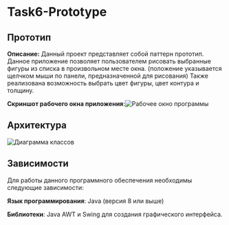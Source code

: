 # Task6-Prototype
## Прототип
**Описание:** Данный проект представляет собой паттерн прототип. Данное приложение позволяет пользователем рисовать выбранные фигуры из списка в произвольном месте окна. (положение указывается щелчком мыши по панели, предназначенной для рисования)
Также реализована возможность выбрать цвет фигуры, цвет контура и толщину.


**Скриншот рабочего окна приложения**:![Рабочее окно программы](https://github.com/user-attachments/assets/5b9b55f7-cb1e-4110-a18e-df204395695b)


## Архитектура
![Диаграмма классов](https://github.com/user-attachments/assets/28480561-59e4-4152-a152-fed19a237876)

## Зависимости
Для работы данного программного обеспечения необходимы следующие зависимости:

**Язык программирования**: Java (версия 8 или выше)

**Библиотеки**: Java AWT и Swing для создания графического интерфейса.
